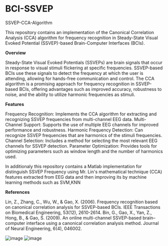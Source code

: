 # BCI-SSVEP
SSVEP-CCA-Algorithm

This repository contains an implementation of the Canonical Correlation Analysis (CCA) algorithm for frequency recognition in Steady-State Visual Evoked Potential (SSVEP)-based Brain-Computer Interfaces (BCIs).

**Overview**

Steady-State Visual Evoked Potentials (SSVEPs) are brain signals that occur in response to visual stimuli flickering at specific frequencies. SSVEP-based BCIs use these signals to detect the frequency at which the user is attending, allowing for hands-free communication and control.
The CCA algorithm is a promising approach for frequency recognition in SSVEP-based BCIs, offering advantages such as improved accuracy, robustness to noise, and the ability to utilize harmonic frequencies as stimuli.

**Features**

Frequency Recognition: Implements the CCA algorithm for extracting and recognizing SSVEP frequencies from multi-channel EEG data.
Multi-Channel Support: Supports the use of multiple EEG channels for improved performance and robustness.
Harmonic Frequency Detection: Can recognize SSVEP frequencies that are harmonics of the stimuli frequencies.
Channel Selection: Includes a method for selecting the most relevant EEG channels for SSVEP detection.
Parameter Optimization: Provides tools for optimizing parameters such as window length and the number of harmonics used.

In additionaly this  repository contains a Matlab implementation for distinguish SSVEP Frequency using Mr. Lin's mathematical technique (CCA) features extracted from EEG data and then improving its by machine learning methods such as SVM,KNN

**References**

Lin, Z., Zhang, C., Wu, W., & Gao, X. (2006). Frequency recognition based on canonical correlation analysis for SSVEP-based BCIs. IEEE Transactions on Biomedical Engineering, 53(12), 2610-2614.
Bin, G., Gao, X., Yan, Z., Hong, B., & Gao, S. (2009). An online multi-channel SSVEP-based brain–computer interface using a canonical correlation analysis method. Journal of Neural Engineering, 6(4), 046002.



![image](https://github.com/thehabibimm/BCI-SSVEP/assets/123571190/1cd3e0f2-9fc6-4f89-97b8-73f6c3176da9)
![image](https://github.com/thehabibimm/BCI-SSVEP/assets/123571190/97ceff7f-43f6-4489-afac-45bb7c8ec143)

